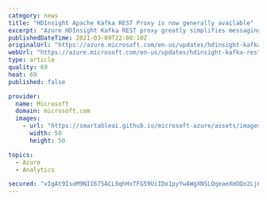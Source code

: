 ```yaml
---
category: news
title: "HDInsight Apache Kafka REST Proxy is now generally available"
excerpt: "Azure HDInsight Kafka REST proxy greatly simplifies messaging architecture patterns by allowing Kafka producers and consumers to be located outside the virtual network and enables working with unsupported languages."
publishedDateTime: 2021-03-09T22:08:10Z
originalUrl: "https://azure.microsoft.com/en-us/updates/hdinsight-kafka-rest-proxy-is-now-generally-available/"
webUrl: "https://azure.microsoft.com/en-us/updates/hdinsight-kafka-rest-proxy-is-now-generally-available/"
type: article
quality: 69
heat: 69
published: false

provider:
  name: Microsoft
  domain: microsoft.com
  images:
    - url: "https://smartableai.github.io/microsoft-azure/assets/images/organizations/microsoft.com-50x50.jpg"
      width: 50
      height: 50

topics:
  - Azure
  - Analytics

secured: "vIgAt9IsoM9NII675ACL9qhHxTFG59UiIDo1pyYwAWgXNSLQqeaeXmOQo2LjC1DFHws/x1ChGOga/TkMMwVTQzg4+Ga3iVQcsjD1Hx1dwdpi/WIKQIuIvBoEuDzsIFhH2gHOMg31nGciRvXzqGBonJKbJMHqvESI92NJfDsvC12fmNIIONV+7UZS+gcF6Vsl9/YAHvllcRncA7Ff16W3gtuYdhKWbZte7HMJn210Sv5UyOKB6dZvsE4ACJ7DgdvscawZWiR10AK7a4I77kUHEDdxePkrkxQvnDeJfbeIIA59MY7gNwEq5XOehCsemwiXgKQKrpdxMXcCa5E26fUJG1qEciioNHDJIquDyy1f/fk=;mmcSCcMYPZv0ZfAWj66Ehg=="
---
```


